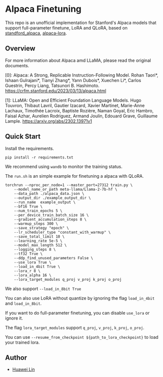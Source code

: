 # Alpaca Finetuning

This repo is an unofficial implementation for Stanford's Alpaca models that support full-parameter finetune, LoRA and QLoRA, based on [standford_alpaca](https://github.com/tatsu-lab/stanford_alpaca), [alpaca-lora](https://github.com/tloen/alpaca-lora).

## Overview
For more information about Alpaca amd LLaMA, please read the original documents.

[0]: Alpaca: A Strong, Replicable Instruction-Following Model. Rohan Taori*, Ishaan Gulrajani*, Tianyi Zhang*, Yann Dubois*, Xuechen Li*, Carlos Guestrin, Percy Liang, Tatsunori B. Hashimoto. https://crfm.stanford.edu/2023/03/13/alpaca.html

[1]: LLaMA: Open and Efficient Foundation Language Models. Hugo Touvron, Thibaut Lavril, Gautier Izacard, Xavier Martinet, Marie-Anne Lachaux, Timothée Lacroix, Baptiste Rozière, Naman Goyal, Eric Hambro, Faisal Azhar, Aurelien Rodriguez, Armand Joulin, Edouard Grave, Guillaume Lample. https://arxiv.org/abs/2302.13971v1

## Quick Start

Install the requirements.
```
pip install -r requirements.txt
```
We recommend using `wandb` to monitor the training status.

The `run.sh` is an simple example for finetuning a alpaca with QLoRA.
```
torchrun --nproc_per_node=1 --master_port=27312 train.py \
    --model_name_or_path meta-llama/Llama-2-7b-hf \
    --data_path ./alpaca_data.json \
    --output_dir ./example_output_dir \
    --run_name  example_output \
    --bf16 True \
    --num_train_epochs 5 \
    --per_device_train_batch_size 16 \
    --gradient_accumulation_steps 8 \
    --warmup_steps 300 \
    --save_strategy "epoch" \
    --lr_scheduler_type "constant_with_warmup" \
    --save_total_limit 10 \
    --learning_rate 5e-5 \
    --model_max_length 512 \
    --logging_steps 8 \
    --tf32 True \
    --ddp_find_unused_parameters False \
    --use_lora True \
    --load_in_4bit True \
    --lora_r 8 \
    --lora_alpha 16 \
    --lora_target_modules q_proj v_proj k_proj o_proj
```
We also support `--load_in_8bit True`

You can also use LoRA without quantize by ignoring the flag `load_in_4bit` and `load_in_8bit`.

If you want to do full-parameter finetuning, you can disable `use_lora` or ignore it.

The flag `lora_target_modules` support `q_proj`, `v_proj`, `k_proj`, `o_proj`.


You can use `--resume_from_checkpoint ${path_to_lora_checkpoint}` to load your trained lora.

## Author
- [Huawei Lin](https://huaweilin.net/)



